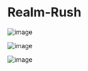 # Realm-Rush
 
![image](https://github.com/user-attachments/assets/e8e3ad85-ff7b-4f01-a2ac-c3042d56343c)

![image](https://github.com/user-attachments/assets/a6a08444-f2ac-446f-82e6-575dc989890f)

![image](https://github.com/user-attachments/assets/776d2944-ee4c-4665-95b8-cf51ede03915)
